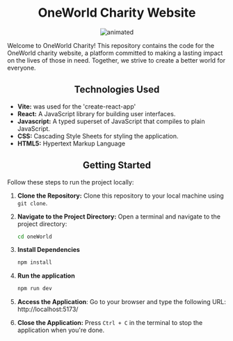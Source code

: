 <h1 align="center">OneWorld Charity Website</h1>

<p align="center">
<!--    ![OneWorld Charity Website](/src/assets/unknown_2023.10.15-23.10.gif) -->
   <img src="/src/assets/unknown_2023.10.15-23.10.gif" alt="animated">
</p>

Welcome to OneWorld Charity! This repository contains the code for the OneWorld charity website, a platform committed to making a lasting impact on the lives of those in need. Together, we strive to create a better world for everyone.

<h2 align="center">Technologies Used</h2>

- <b>Vite:</b> was used for the 'create-react-app'
- <b>React:</b> A JavaScript library for building user interfaces.
- <b>Javascript:</b> A typed superset of JavaScript that compiles to plain JavaScript.
- <b>CSS:</b> Cascading Style Sheets for styling the application.
- <b>HTML5:</b> Hypertext Markup Language

<h2 align="center">Getting Started</h2>

Follow these steps to run the project locally:

1. **Clone the Repository:** Clone this repository to your local machine using `git clone`.

2. **Navigate to the Project Directory:** Open a terminal and navigate to the project directory:

   ```bash
   cd oneWorld
   ```
3. **Install Dependencies**

   ```bash
   npm install
   ```
4. **Run the application**

   ```bash
   npm run dev
   ```
5. **Access the Application**: Go to your browser and type the following URL: http://localhost:5173/

7. **Close the Application:**
Press `Ctrl + C` in the terminal to stop the application when you're done.
